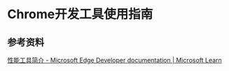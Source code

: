 # **Chrome开发工具使用指南**



## **参考资料**

[性能工具简介 - Microsoft Edge Developer documentation | Microsoft Learn](https://learn.microsoft.com/zh-cn/microsoft-edge/devtools-guide-chromium/evaluate-performance/)